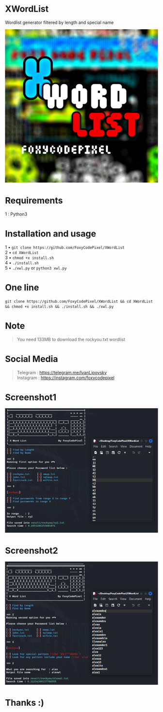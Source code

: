 # XWordList
Wordlist generator filtered by length and special name

![This is an image](https://github.com/FoxyCodePixel/XWordList/blob/main/XWordList.jpg)

# Requirements
1 : Python3

# Installation and usage                 
1 • `git clone https://github.com/FoxyCodePixel/XWordList`                      
2 • `cd XWordList`                             
3 • `chmod +x install.sh`                         
4 • `./install.sh`                                
5 • `./xwl.py` or `python3 xwl.py`

# One line                            
`git clone https://github.com/FoxyCodePixel/XWordList && cd XWordList && chmod +x install.sh && ./install.sh && ./xwl.py`

# Note
> You need 133MB to download the rockyou.txt wordlist

# Social Media                                            
> Telegram  : https://telegram.me/IvanLipovsky                                           
> Instagram : https://instagram.com/foxycodepixel                        

# Screenshot1
![This is an image](https://github.com/FoxyCodePixel/XWordList/blob/main/SearchByLenght.png)

# Screenshot2 
![This is an image](https://github.com/FoxyCodePixel/XWordList/blob/main/SearchByName.png)

# Thanks :)          

